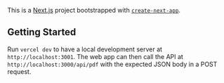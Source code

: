 This is a [Next.js](https://nextjs.org/) project bootstrapped with [`create-next-app`](https://github.com/vercel/next.js/tree/canary/packages/create-next-app).

## Getting Started

Run `vercel dev` to have a local development server at `http://localhost:3001`. The web app can then call the API at `http://localhost:3000/api/pdf` with the expected JSON body in a POST request.
